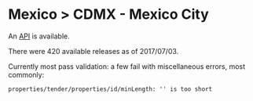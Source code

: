 # Mexico > CDMX - Mexico City

An [API](http://www.contratosabiertos.cdmx.gob.mx/datos-abiertos/documentacion-api-contratos) is available.

There were 420 available releases as of 2017/07/03.

Currently most pass validation: a few fail with miscellaneous errors, most commonly:

    properties/tender/properties/id/minLength: '' is too short
